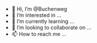 - 👋 Hi, I’m @Buchenweg
- 👀 I’m interested in ...
- 🌱 I’m currently learning ...
- 💞️ I’m looking to collaborate on ...
- 📫 How to reach me ...

<!---
Buchenweg/Buchenweg is a ✨ special ✨ repository because its `README.md` (this file) appears on your GitHub profile.
You can click the Preview link to take a look at your changes.
--->
